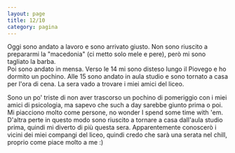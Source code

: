 ```yaml
--- 
layout: page
title: 12/10
category: pagina
---
```


Oggi sono andato a lavoro e sono arrivato giusto. Non sono riuscito a prepararmi
la "macedonia" (ci metto solo mele e pere), però mi sono tagliato la barba.  
Poi sono andato in mensa. Verso le 14 mi sono disteso lungo il Piovego e ho
dormito un pochino. Alle 15 sono andato in aula studio e sono tornato a casa per
l'ora di cena. La sera vado a trovare i miei amici del liceo.  

Sono un po' triste di non aver trascorso un pochino di pomeriggio con i miei
amici di psicologia, ma sapevo che such a day sarebbe giunto prima o poi. Mi
piacciono molto come persone, no wonder I spend some time with 'em.  
D'altra perte in questo modo sono riuscito a tornare a casa dall'aula studio
prima, quindi mi diverto di più questa sera. Apparentemente conoscerò i vicini
dei miei compangi del liceo, quindi credo che sarà una serata nel chill, proprio
come piace molto a me :)
